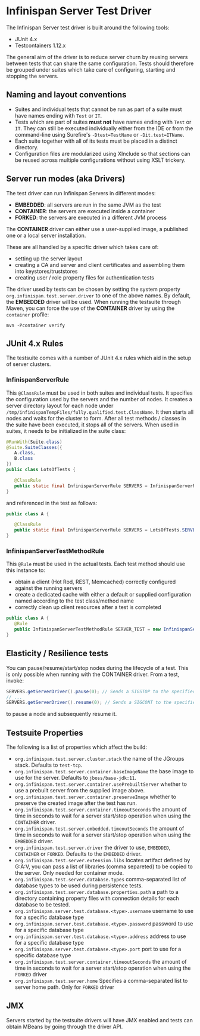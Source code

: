 # Infinispan Server Test Driver

The Infinispan Server test driver is built around the following tools:

* JUnit 4.x
* Testcontainers 1.12.x

The general aim of the driver is to reduce server churn by reusing servers between tests that can share the same
configuration. Tests should therefore be grouped under suites which take care of configuring, starting and stopping the 
servers.

## Naming and layout conventions

* Suites and individual tests that cannot be run as part of a suite must have names ending with `Test` or `IT`.
* Tests which are part of suites **must not** have names ending with `Test` or `IT`. They can still be executed individually either from the IDE or from the command-line using Surefire's `-Dtest=TestName` or `-Dit.test=ITName`.
* Each suite together with all of its tests must be placed in a distinct directory.
* Configuration files are modularized using XInclude so that sections can be reused across multiple configurations without using XSLT trickery.

## Server run modes (aka Drivers)

The test driver can run Infinispan Servers in different modes:

* **EMBEDDED**: all servers are run in the same JVM as the test
* **CONTAINER**: the servers are executed inside a container
* **FORKED**: the servers are executed in a different JVM process

The **CONTAINER** driver can either use a user-supplied image, a published one or a local server installation.

These are all handled by a specific driver which takes care of:

* setting up the server layout
* creating a CA and server and client certificates and assembling them into keystores/truststores
* creating user / role property files for authentication tests

The driver used by tests can be chosen by setting the system property `org.infinispan.test.server.driver` to one of the above names.
By default, the **EMBEDDED** driver will be used. When running the testsuite through Maven, you can force the use of the **CONTAINER** driver by using the `container` profile:

```
mvn -Pcontainer verify
```

## JUnit 4.x Rules

The testsuite comes with a number of JUnit 4.x rules which aid in the setup of server clusters.

### InfinispanServerRule

This `@ClassRule` must be used in both suites and individual tests. It specifies the configuration used by the servers and the number of nodes.
It creates a server directory layout for each node under `/tmp/infinispanTempFiles/fully.qualified.test.ClassName`. It then starts all
nodes and waits for the cluster to form. After all test methods / classes in the suite have been executed, it stops all of the servers.
When used in suites, it needs to be initialized in the suite class:

```java
@RunWith(Suite.class)
@Suite.SuiteClasses({
   A.class,
   B.class
})
public class LotsOfTests {

   @ClassRule
   public static final InfinispanServerRule SERVERS = InfinispanServerRuleBuilder.config("config.xml").numServers(2).build();
}
```

and referenced in the test as follows:

```java
public class A {

   @ClassRule
   public static final InfinispanServerRule SERVERS = LotsOfTests.SERVERS;
}
```

### InfinispanServerTestMethodRule

This `@Rule` must be used in the actual tests. Each test method should use this instance to:

* obtain a client (Hot Rod, REST, Memcached) correctly configured against the running servers
* create a dedicated cache with either a default or supplied configuration named according to the test class/method name
* correctly clean up client resources after a test is completed 

```java
public class A {
   @Rule
   public InfinispanServerTestMethodRule SERVER_TEST = new InfinispanServerTestMethodRule(SERVERS);
}
```

## Elasticity / Resilience tests

You can pause/resume/start/stop nodes during the lifecycle of a test. This is only possible when running with the CONTAINER driver.
From a test, invoke:

```java
SERVERS.getServerDriver().pause(0); // Sends a SIGSTOP to the specified server node
// ...
SERVERS.getServerDriver().resume(0); // Sends a SIGCONT to the specified server node
```

to pause a node and subsequently resume it.


## Testsuite Properties

The following is a list of properties which affect the build:

* `org.infinispan.test.server.cluster.stack` the name of the JGroups stack. Defaults to `test-tcp`.
* `org.infinispan.test.server.container.baseImageName` the base image to use for the server. Defaults to `jboss/base-jdk:11`.
* `org.infinispan.test.server.container.usePrebuiltServer` whether to use a prebuilt server from the supplied image above.
* `org.infinispan.test.server.container.preserveImage` whether to preserve the created image after the test has run.
* `org.infinispan.test.server.container.timeoutSeconds` the amount of time in seconds to wait for a server start/stop operation when using the `CONTAINER` driver.
* `org.infinispan.test.server.embedded.timeoutSeconds` the amount of time in seconds to wait for a server start/stop operation when using the `EMBEDDED` driver.
* `org.infinispan.test.server.driver`  the driver to use, `EMBEDDED`, `CONTAINER` or `FORKED`. Defaults to the `EMBEDDED` driver.
* `org.infinispan.test.server.extension.libs` locates artifact defined by G:A:V, you can pass a list of libraries (comma separeted) to be copied to the server. Only needed for container mode.
* `org.infinispan.test.server.database.types` comma-separated list of database types to be used during persistence tests.
* `org.infinispan.test.server.database.properties.path` a path to a directory containing property files with connection details for each database to be tested.
* `org.infinispan.server.test.database.<type>.username` username to use for a specific database type 
* `org.infinispan.server.test.database.<type>.password` password to use for a specific database type
* `org.infinispan.server.test.database.<type>.address` address to use for a specific database type
* `org.infinispan.server.test.database.<type>.port` port to use for a specific database type
* `org.infinispan.test.server.container.timeoutSeconds` the amount of time in seconds to wait for a server start/stop operation when using the `FORKED` driver
* `org.infinispan.test.server.home` Specifies a comma-separated list to server home path. Only for `FORKED` driver

## JMX

Servers started by the testsuite drivers will have JMX enabled and tests can obtain MBeans by going through the driver API.